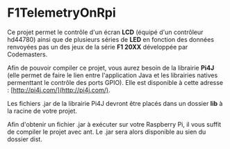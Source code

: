 F1TelemetryOnRpi
================

Ce projet permet le contrôle d'un écran **LCD** (équipé d'un contrôleur hd44780) ainsi que de plusieurs séries de **LED** en fonction des données renvoyées pas un des jeux de la série **F1 20XX** développée par Codemasters.

Afin de pouvoir compiler ce projet, vous aurez besoin de la librairie **Pi4J** (elle permet de faire le lien entre l'application Java et les librairies natives permenttant le contrôle des ports GPIO). Elle est disponible à cette adresse : [http://pi4j.com/](http://pi4j.com/).

Les fichiers .jar de la librairie Pi4J devront être placés dans un dossier **lib** à la racine de votre projet.

Afin d'obtenir un fichier .jar à exécuter sur votre Raspberry Pi, il vous suffit de compiler le projet avec ant. Le .jar sera alors disponible au sien du dossier dist.